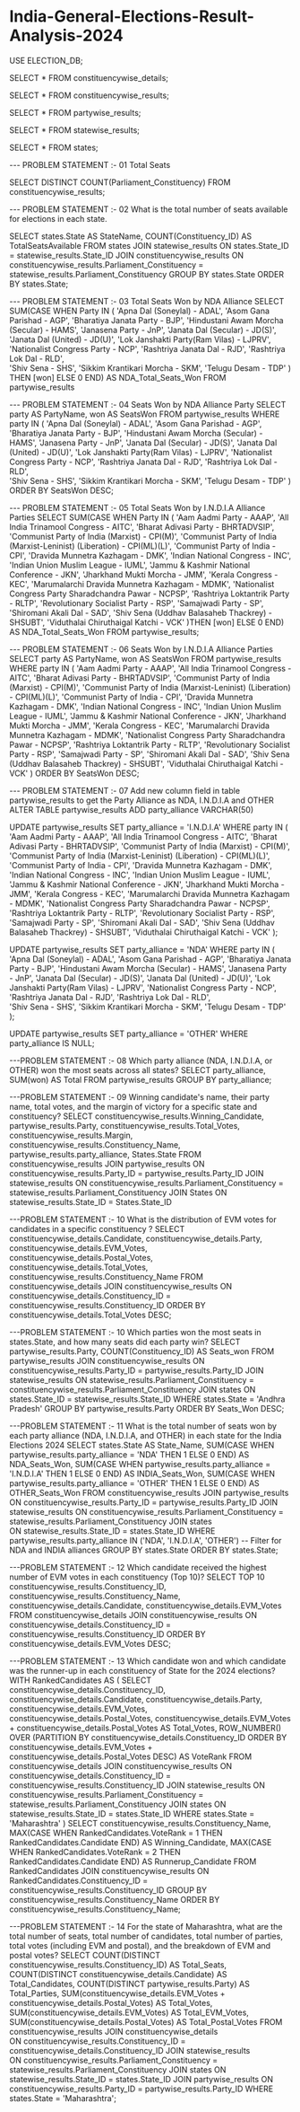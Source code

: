 # India-General-Elections-Result-Analysis-2024

USE ELECTION_DB;


SELECT * FROM constituencywise_details;

SELECT * FROM constituencywise_results;

SELECT * FROM partywise_results;

SELECT * FROM statewise_results;

SELECT * FROM states;





--- PROBLEM STATEMENT :- 01  Total Seats

SELECT 
DISTINCT COUNT(Parliament_Constituency)
FROM constituencywise_results;



--- PROBLEM STATEMENT :- 02 What is the total number of seats available for elections in each state.

SELECT states.State AS StateName, COUNT(Constituency_ID) AS TotalSeatsAvailable
FROM states
JOIN 
	statewise_results
	ON states.State_ID = statewise_results.State_ID
JOIN 
	constituencywise_results
	ON constituencywise_results.Parliament_Constituency = statewise_results.Parliament_Constituency
GROUP BY 
		states.State
ORDER BY
		states.State;

--- PROBLEM STATEMENT :- 03 Total Seats Won by NDA Alliance
SELECT 
	SUM(CASE
		WHEN Party IN (
		'Apna Dal (Soneylal) - ADAL',
		'Asom Gana Parishad - AGP',
		'Bharatiya Janata Party - BJP',
		'Hindustani Awam Morcha (Secular) - HAMS',
		'Janasena Party - JnP',
		'Janata Dal  (Secular) - JD(S)',
		'Janata Dal  (United) - JD(U)',
		'Lok Janshakti Party(Ram Vilas) - LJPRV',
		'Nationalist Congress Party - NCP',
		'Rashtriya Janata Dal - RJD',
		'Rashtriya Lok Dal - RLD',	
		'Shiv Sena - SHS',
		'Sikkim Krantikari Morcha - SKM',
		'Telugu Desam - TDP'
		) THEN [won]
		ELSE 0
	END) AS NDA_Total_Seats_Won
FROM partywise_results

--- PROBLEM STATEMENT :- 04 Seats Won by NDA Alliance Party
SELECT 
	party AS PartyName,
	won AS SeatsWon
	FROM 
		partywise_results
	WHERE 
		party IN (
		'Apna Dal (Soneylal) - ADAL',
		'Asom Gana Parishad - AGP',
		'Bharatiya Janata Party - BJP',
		'Hindustani Awam Morcha (Secular) - HAMS',
		'Janasena Party - JnP',
		'Janata Dal  (Secular) - JD(S)',
		'Janata Dal  (United) - JD(U)',
		'Lok Janshakti Party(Ram Vilas) - LJPRV',
		'Nationalist Congress Party - NCP',
		'Rashtriya Janata Dal - RJD',
		'Rashtriya Lok Dal - RLD',	
		'Shiv Sena - SHS',
		'Sikkim Krantikari Morcha - SKM',
		'Telugu Desam - TDP'
		)
ORDER BY SeatsWon DESC;

--- PROBLEM STATEMENT :- 05 Total Seats Won by I.N.D.I.A Alliance Parties
SELECT
	SUM(CASE
		WHEN Party IN (
			'Aam Aadmi Party - AAAP',
			'All India Trinamool Congress - AITC',
			'Bharat Adivasi Party - BHRTADVSIP',
			'Communist Party of India  (Marxist) - CPI(M)',
			'Communist Party of India  (Marxist-Leninist)  (Liberation) - CPI(ML)(L)',
			'Communist Party of India - CPI',
			'Dravida Munnetra Kazhagam - DMK',
			'Indian National Congress - INC',
			'Indian Union Muslim League - IUML',
			'Jammu & Kashmir National Conference - JKN',
			'Jharkhand Mukti Morcha - JMM',
			'Kerala Congress - KEC',
			'Marumalarchi Dravida Munnetra Kazhagam - MDMK',
			'Nationalist Congress Party Sharadchandra Pawar - NCPSP',
			'Rashtriya Loktantrik Party - RLTP',
			'Revolutionary Socialist Party - RSP',
			'Samajwadi Party - SP',
			'Shiromani Akali Dal - SAD',
			'Shiv Sena (Uddhav Balasaheb Thackrey) - SHSUBT',
			'Viduthalai Chiruthaigal Katchi - VCK'
			)THEN [won]
		ELSE 0
	END) AS NDA_Total_Seats_Won
FROM partywise_results;

--- PROBLEM STATEMENT :- 06 Seats Won by I.N.D.I.A Alliance Parties
SELECT 
	party AS PartyName,
	won AS SeatsWon
	FROM 
		partywise_results
	WHERE 
		party IN (
			'Aam Aadmi Party - AAAP',
			'All India Trinamool Congress - AITC',
			'Bharat Adivasi Party - BHRTADVSIP',
			'Communist Party of India  (Marxist) - CPI(M)',
			'Communist Party of India  (Marxist-Leninist)  (Liberation) - CPI(ML)(L)',
			'Communist Party of India - CPI',
			'Dravida Munnetra Kazhagam - DMK',
			'Indian National Congress - INC',
			'Indian Union Muslim League - IUML',
			'Jammu & Kashmir National Conference - JKN',
			'Jharkhand Mukti Morcha - JMM',
			'Kerala Congress - KEC',
			'Marumalarchi Dravida Munnetra Kazhagam - MDMK',
			'Nationalist Congress Party Sharadchandra Pawar - NCPSP',
			'Rashtriya Loktantrik Party - RLTP',
			'Revolutionary Socialist Party - RSP',
			'Samajwadi Party - SP',
			'Shiromani Akali Dal - SAD',
			'Shiv Sena (Uddhav Balasaheb Thackrey) - SHSUBT',
			'Viduthalai Chiruthaigal Katchi - VCK'
		)
ORDER BY SeatsWon DESC;

--- PROBLEM STATEMENT :- 07 Add new column field in table partywise_results to get the Party Alliance as NDA, I.N.D.I.A and OTHER
ALTER TABLE partywise_results
ADD party_alliance VARCHAR(50)
 
UPDATE partywise_results
SET party_alliance = 'I.N.D.I.A'
WHERE party IN ( 
			'Aam Aadmi Party - AAAP',
			'All India Trinamool Congress - AITC',
			'Bharat Adivasi Party - BHRTADVSIP',
			'Communist Party of India  (Marxist) - CPI(M)',
			'Communist Party of India  (Marxist-Leninist)  (Liberation) - CPI(ML)(L)',
			'Communist Party of India - CPI',
			'Dravida Munnetra Kazhagam - DMK',
			'Indian National Congress - INC',
			'Indian Union Muslim League - IUML',
			'Jammu & Kashmir National Conference - JKN',
			'Jharkhand Mukti Morcha - JMM',
			'Kerala Congress - KEC',
			'Marumalarchi Dravida Munnetra Kazhagam - MDMK',
			'Nationalist Congress Party Sharadchandra Pawar - NCPSP',
			'Rashtriya Loktantrik Party - RLTP',
			'Revolutionary Socialist Party - RSP',
			'Samajwadi Party - SP',
			'Shiromani Akali Dal - SAD',
			'Shiv Sena (Uddhav Balasaheb Thackrey) - SHSUBT',
			'Viduthalai Chiruthaigal Katchi - VCK'
			);

UPDATE partywise_results
SET party_alliance = 'NDA'
WHERE party IN ( 
		'Apna Dal (Soneylal) - ADAL',
		'Asom Gana Parishad - AGP',
		'Bharatiya Janata Party - BJP',
		'Hindustani Awam Morcha (Secular) - HAMS',
		'Janasena Party - JnP',
		'Janata Dal  (Secular) - JD(S)',
		'Janata Dal  (United) - JD(U)',
		'Lok Janshakti Party(Ram Vilas) - LJPRV',
		'Nationalist Congress Party - NCP',
		'Rashtriya Janata Dal - RJD',
		'Rashtriya Lok Dal - RLD',	
		'Shiv Sena - SHS',
		'Sikkim Krantikari Morcha - SKM',
		'Telugu Desam - TDP'
		);

UPDATE partywise_results
SET party_alliance = 'OTHER'
WHERE party_alliance IS NULL;

---PROBLEM STATEMENT :- 08 Which party alliance (NDA, I.N.D.I.A, or OTHER) won the most seats across all states?
SELECT 
		party_alliance,
	SUM(won) AS Total
FROM partywise_results
GROUP BY party_alliance;

---PROBLEM STATEMENT :- 09 Winning candidate's name, their party name, total votes, and the margin of victory for a specific state and constituency?
SELECT constituencywise_results.Winning_Candidate,
	   partywise_results.Party,
	   constituencywise_results.Total_Votes,
	   constituencywise_results.Margin,
	   constituencywise_results.Constituency_Name,
	   partywise_results.party_alliance,
	   States.State
FROM constituencywise_results
JOIN partywise_results
	ON constituencywise_results.Party_ID = partywise_results.Party_ID
JOIN statewise_results
	ON constituencywise_results.Parliament_Constituency = statewise_results.Parliament_Constituency
JOIN States 
	ON statewise_results.State_ID = States.State_ID

---PROBLEM STATEMENT :- 10 What is the distribution of EVM votes for candidates in a specific constituency ?
SELECT constituencywise_details.Candidate,
	   constituencywise_details.Party,
	   constituencywise_details.EVM_Votes,
	   constituencywise_details.Postal_Votes,
	   constituencywise_details.Total_Votes,
	   constituencywise_results.Constituency_Name
FROM constituencywise_details
JOIN constituencywise_results
	ON constituencywise_details.Constituency_ID = constituencywise_results.Constituency_ID
ORDER BY constituencywise_details.Total_Votes DESC;

---PROBLEM STATEMENT :- 10 Which parties won the most seats in states.State, and how many seats did each party win?
SELECT partywise_results.Party,
	   COUNT(Constituency_ID) AS Seats_won
FROM partywise_results
JOIN constituencywise_results
	ON constituencywise_results.Party_ID = partywise_results.Party_ID
JOIN statewise_results
	ON statewise_results.Parliament_Constituency = constituencywise_results.Parliament_Constituency
JOIN states
	ON states.State_ID = statewise_results.State_ID
WHERE states.State = 'Andhra Pradesh'
GROUP BY partywise_results.Party
ORDER BY Seats_Won DESC;

---PROBLEM STATEMENT :- 11 What is the total number of seats won by each party alliance (NDA, I.N.D.I.A, and OTHER) in each state for the India Elections 2024
SELECT 
    states.State AS State_Name,
    SUM(CASE WHEN partywise_results.party_alliance = 'NDA' THEN 1 ELSE 0 END) AS NDA_Seats_Won,
    SUM(CASE WHEN partywise_results.party_alliance = 'I.N.D.I.A' THEN 1 ELSE 0 END) AS INDIA_Seats_Won,
	SUM(CASE WHEN partywise_results.party_alliance = 'OTHER' THEN 1 ELSE 0 END) AS OTHER_Seats_Won
FROM constituencywise_results
JOIN partywise_results
	ON constituencywise_results.Party_ID = partywise_results.Party_ID
JOIN statewise_results 
	ON constituencywise_results.Parliament_Constituency = statewise_results.Parliament_Constituency
JOIN states  
	ON statewise_results.State_ID = states.State_ID
WHERE partywise_results.party_alliance IN ('NDA', 'I.N.D.I.A',  'OTHER')  -- Filter for NDA and INDIA alliances
GROUP BY states.State
ORDER BY states.State;

---PROBLEM STATEMENT :- 12 Which candidate received the highest number of EVM votes in each constituency (Top 10)?
SELECT TOP 10
	   constituencywise_results.Constituency_ID,
	   constituencywise_results.Constituency_Name,
	   constituencywise_details.Candidate,
	   constituencywise_details.EVM_Votes
FROM constituencywise_details
JOIN constituencywise_results
	ON constituencywise_details.Constituency_ID = constituencywise_results.Constituency_ID
ORDER BY constituencywise_details.EVM_Votes DESC;

---PROBLEM STATEMENT :- 13 Which candidate won and which candidate was the runner-up in each constituency of State for the 2024 elections?
WITH RankedCandidates AS (
    SELECT 
        constituencywise_details.Constituency_ID,
        constituencywise_details.Candidate,
        constituencywise_details.Party,
        constituencywise_details.EVM_Votes,
        constituencywise_details.Postal_Votes,
        constituencywise_details.EVM_Votes + constituencywise_details.Postal_Votes AS Total_Votes,
        ROW_NUMBER() OVER (PARTITION BY constituencywise_details.Constituency_ID ORDER BY constituencywise_details.EVM_Votes + constituencywise_details.Postal_Votes DESC) AS VoteRank
    FROM constituencywise_details 
    JOIN constituencywise_results 
		ON constituencywise_details.Constituency_ID = constituencywise_results.Constituency_ID
    JOIN statewise_results 
		ON constituencywise_results.Parliament_Constituency = statewise_results.Parliament_Constituency
    JOIN states
		ON statewise_results.State_ID = states.State_ID
    WHERE states.State = 'Maharashtra'
)
SELECT 
    constituencywise_results.Constituency_Name,
    MAX(CASE WHEN RankedCandidates.VoteRank = 1 THEN RankedCandidates.Candidate END) AS Winning_Candidate,
    MAX(CASE WHEN RankedCandidates.VoteRank = 2 THEN RankedCandidates.Candidate END) AS Runnerup_Candidate
FROM RankedCandidates 
JOIN constituencywise_results
	ON RankedCandidates.Constituency_ID = constituencywise_results.Constituency_ID
GROUP BY constituencywise_results.Constituency_Name
ORDER BY constituencywise_results.Constituency_Name;

---PROBLEM STATEMENT :- 14 For the state of Maharashtra, what are the total number of seats, total number of candidates, total number of parties, total votes (including EVM and postal), and the breakdown of EVM and postal votes?
SELECT 
    COUNT(DISTINCT constituencywise_results.Constituency_ID) AS Total_Seats,
    COUNT(DISTINCT constituencywise_details.Candidate) AS Total_Candidates,
    COUNT(DISTINCT partywise_results.Party) AS Total_Parties,
    SUM(constituencywise_details.EVM_Votes + constituencywise_details.Postal_Votes) AS Total_Votes,
    SUM(constituencywise_details.EVM_Votes) AS Total_EVM_Votes,
    SUM(constituencywise_details.Postal_Votes) AS Total_Postal_Votes
FROM constituencywise_results 
JOIN constituencywise_details  
	ON constituencywise_results.Constituency_ID = constituencywise_details.Constituency_ID
JOIN statewise_results  
	ON constituencywise_results.Parliament_Constituency = statewise_results.Parliament_Constituency
JOIN states
	ON statewise_results.State_ID = states.State_ID
JOIN partywise_results 
	ON constituencywise_results.Party_ID = partywise_results.Party_ID
WHERE states.State = 'Maharashtra';
